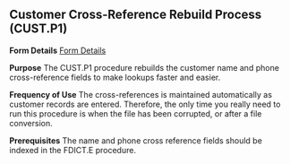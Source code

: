 ## Customer Cross-Reference Rebuild Process (CUST.P1)
<PageHeader />

**Form Details**
[Form Details](../CUST-P1-1/README.md)

**Purpose**
The CUST.P1 procedure rebuilds the customer name and phone cross-reference
fields to make lookups faster and easier.

**Frequency of Use**
The cross-references is maintained automatically as customer records are
entered. Therefore, the only time you really need to run this procedure is
when the file has been corrupted, or after a file conversion.

**Prerequisites**
The name and phone cross reference fields should be indexed in the FDICT.E
procedure.

<badge text= "Version 8.10.57 " vertical="middle" />

<PageFooter />
